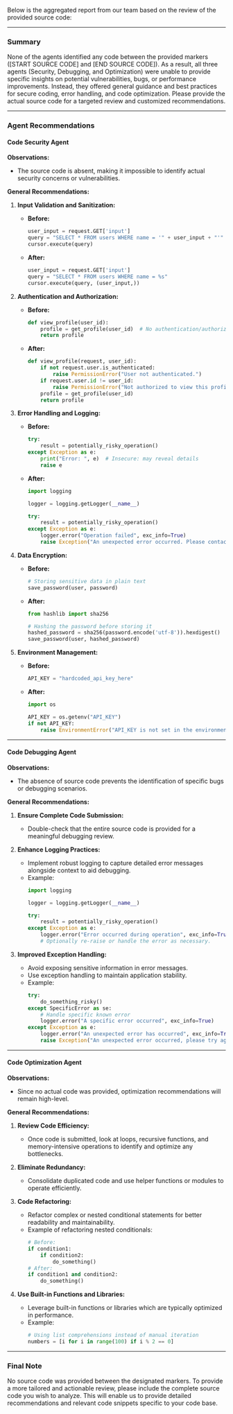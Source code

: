 Below is the aggregated report from our team based on the review of the provided source code:

---

### Summary

None of the agents identified any code between the provided markers ([START SOURCE CODE] and [END SOURCE CODE]). As a result, all three agents (Security, Debugging, and Optimization) were unable to provide specific insights on potential vulnerabilities, bugs, or performance improvements. Instead, they offered general guidance and best practices for secure coding, error handling, and code optimization. Please provide the actual source code for a targeted review and customized recommendations.

---

### Agent Recommendations

#### Code Security Agent

**Observations:**
- The source code is absent, making it impossible to identify actual security concerns or vulnerabilities.

**General Recommendations:**

1. **Input Validation and Sanitization:**
   - **Before:**
     ```python
     user_input = request.GET['input']
     query = "SELECT * FROM users WHERE name = '" + user_input + "'"
     cursor.execute(query)
     ```
   - **After:**
     ```python
     user_input = request.GET['input']
     query = "SELECT * FROM users WHERE name = %s"
     cursor.execute(query, (user_input,))
     ```

2. **Authentication and Authorization:**
   - **Before:**
     ```python
     def view_profile(user_id):
         profile = get_profile(user_id)  # No authentication/authorization check
         return profile
     ```
   - **After:**
     ```python
     def view_profile(request, user_id):
         if not request.user.is_authenticated:
             raise PermissionError("User not authenticated.")
         if request.user.id != user_id:
             raise PermissionError("Not authorized to view this profile.")
         profile = get_profile(user_id)
         return profile
     ```

3. **Error Handling and Logging:**
   - **Before:**
     ```python
     try:
         result = potentially_risky_operation()
     except Exception as e:
         print("Error: ", e)  # Insecure: may reveal details
         raise e
     ```
   - **After:**
     ```python
     import logging
     
     logger = logging.getLogger(__name__)
     
     try:
         result = potentially_risky_operation()
     except Exception as e:
         logger.error("Operation failed", exc_info=True)
         raise Exception("An unexpected error occurred. Please contact support.")
     ```

4. **Data Encryption:**
   - **Before:**
     ```python
     # Storing sensitive data in plain text
     save_password(user, password)
     ```
   - **After:**
     ```python
     from hashlib import sha256
     
     # Hashing the password before storing it
     hashed_password = sha256(password.encode('utf-8')).hexdigest()
     save_password(user, hashed_password)
     ```

5. **Environment Management:**
   - **Before:**
     ```python
     API_KEY = "hardcoded_api_key_here"
     ```
   - **After:**
     ```python
     import os
     
     API_KEY = os.getenv("API_KEY")
     if not API_KEY:
         raise EnvironmentError("API_KEY is not set in the environment variables.")
     ```

---

#### Code Debugging Agent

**Observations:**
- The absence of source code prevents the identification of specific bugs or debugging scenarios.

**General Recommendations:**

1. **Ensure Complete Code Submission:**
   - Double-check that the entire source code is provided for a meaningful debugging review.

2. **Enhance Logging Practices:**
   - Implement robust logging to capture detailed error messages alongside context to aid debugging.
   - Example:
     ```python
     import logging
     
     logger = logging.getLogger(__name__)
     
     try:
         result = potentially_risky_operation()
     except Exception as e:
         logger.error("Error occurred during operation", exc_info=True)
         # Optionally re-raise or handle the error as necessary.
     ```

3. **Improved Exception Handling:**
   - Avoid exposing sensitive information in error messages.
   - Use exception handling to maintain application stability.
   - Example:
     ```python
     try:
         do_something_risky()
     except SpecificError as se:
         # Handle specific known error
         logger.error("A specific error occurred", exc_info=True)
     except Exception as e:
         logger.error("An unexpected error has occurred", exc_info=True)
         raise Exception("An unexpected error occurred, please try again later.")
     ```

---

#### Code Optimization Agent

**Observations:**
- Since no actual code was provided, optimization recommendations will remain high-level.

**General Recommendations:**

1. **Review Code Efficiency:**
   - Once code is submitted, look at loops, recursive functions, and memory-intensive operations to identify and optimize any bottlenecks.

2. **Eliminate Redundancy:**
   - Consolidate duplicated code and use helper functions or modules to operate efficiently.

3. **Code Refactoring:**
   - Refactor complex or nested conditional statements for better readability and maintainability.
   - Example of refactoring nested conditionals:
     ```python
     # Before:
     if condition1:
         if condition2:
             do_something()
     # After:
     if condition1 and condition2:
         do_something()
     ```

4. **Use Built-in Functions and Libraries:**
   - Leverage built-in functions or libraries which are typically optimized in performance.
   - Example:
     ```python
     # Using list comprehensions instead of manual iteration
     numbers = [i for i in range(100) if i % 2 == 0]
     ```

---

### Final Note

No source code was provided between the designated markers. To provide a more tailored and actionable review, please include the complete source code you wish to analyze. This will enable us to provide detailed recommendations and relevant code snippets specific to your code base.